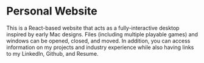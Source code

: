 # Personal Website

This is a React-based website that acts as a fully-interactive desktop inspired by early Mac designs. Files (including multiple playable games) and windows can be opened, closed, and moved. In addition, you can access information on my projects and industry experience while also having links to my LinkedIn, Github, and Resume. 
